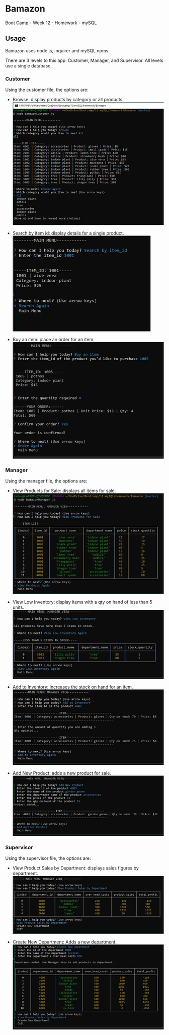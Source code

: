 # Bamazon
Boot Camp - Week 12 - Homework - mySQL

## Usage
Bamazon uses node.js, inquirer and mySQL npms.

There are 3 levels to this app: Customer, Manager, and Supervisor. All levels use a single database.

### Customer
Using the customer file, the options are:
- Browse: display products by category or all products.
![Customer Browse](https://github.com/kelliott14/Bamazon/blob/master/Bamazon%20-%20Customer%20-%20Browse.JPG)

- Search by item id: display details for a single product.
![Customer Search](https://github.com/kelliott14/Bamazon/blob/master/Bamazon%20-%20Customer%20-%20Search%20by%20ID.JPG)

- Buy an item: place an order for an item.
![Customer Buy an Item](https://github.com/kelliott14/Bamazon/blob/master/Bamazon%20-%20Customer%20-%20Buy%20an%20Item.JPG)

### Manager
Using the manager file, the options are:
- View Products for Sale: displays all items for sale.
![Manager View](https://github.com/kelliott14/Bamazon/blob/master/Bamazon%20-%20Manager%20-%20Items%20for%20Sale.JPG)

- View Low Inventory: display items with a qty on hand of less than 5 units.
![Manager Low Inventory](https://github.com/kelliott14/Bamazon/blob/master/Bamazon%20-%20Manager%20-%20Low%20Stock.JPG)

- Add to Inventory: increases the stock on hand for an item.
![Manager Add Stock](https://github.com/kelliott14/Bamazon/blob/master/Bamazon%20-%20Manager%20-%20Add%20Stock.JPG)

- Add New Product: adds a new product for sale.
![Manager Add Item](https://github.com/kelliott14/Bamazon/blob/master/Bamazon%20-%20Manager%20-%20Add%20Item.JPG)

### Supervisor
Using the supervisor file, the options are:
- View Product Sales by Department: displays sales figures by department.
![Supervisor View Sales](https://github.com/kelliott14/Bamazon/blob/master/Bamazon%20-%20Supervisor%20-%20Product%20Sales.JPG)

- Create New Department: Adds a new department.
![Supervisor Add Department](https://github.com/kelliott14/Bamazon/blob/master/Bamazon%20-%20Supervisor%20-%20Add%20Department.JPG)
